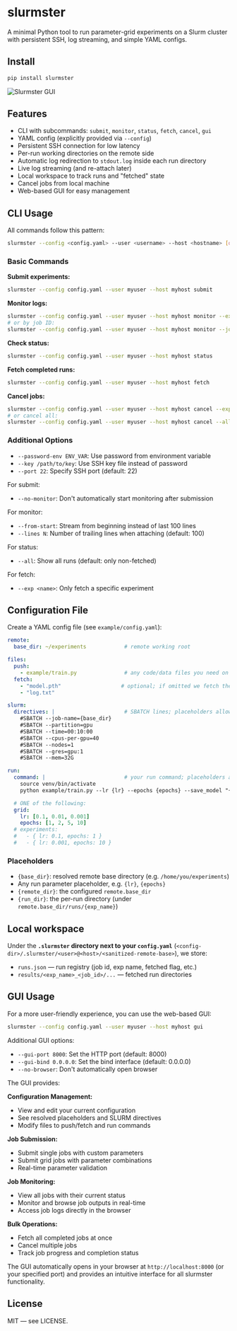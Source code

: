 # slurmster

A minimal Python tool to run parameter-grid experiments on a Slurm cluster with persistent SSH, log streaming, and simple YAML configs.

## Install

```bash
pip install slurmster
```

![Slurmster GUI](images/gui.png)

## Features

- CLI with subcommands: `submit`, `monitor`, `status`, `fetch`, `cancel`, `gui`
- YAML config (explicitly provided via `--config`)
- Persistent SSH connection for low latency
- Per-run working directories on the remote side
- Automatic log redirection to `stdout.log` inside each run directory
- Live log streaming (and re-attach later)
- Local workspace to track runs and "fetched" state
- Cancel jobs from local machine
- Web-based GUI for easy management

## CLI Usage

All commands follow this pattern:

```bash
slurmster --config <config.yaml> --user <username> --host <hostname> [options] <command>
```

### Basic Commands

**Submit experiments:**
```bash
slurmster --config config.yaml --user myuser --host myhost submit
```

**Monitor logs:**
```bash
slurmster --config config.yaml --user myuser --host myhost monitor --exp exp_lr_0.01_epochs_5
# or by job ID:
slurmster --config config.yaml --user myuser --host myhost monitor --job 1234567
```

**Check status:**
```bash
slurmster --config config.yaml --user myuser --host myhost status
```

**Fetch completed runs:**
```bash
slurmster --config config.yaml --user myuser --host myhost fetch
```

**Cancel jobs:**
```bash
slurmster --config config.yaml --user myuser --host myhost cancel --exp exp_lr_0.01_epochs_5
# or cancel all:
slurmster --config config.yaml --user myuser --host myhost cancel --all
```

### Additional Options

- `--password-env ENV_VAR`: Use password from environment variable
- `--key /path/to/key`: Use SSH key file instead of password
- `--port 22`: Specify SSH port (default: 22)

For submit:
- `--no-monitor`: Don't automatically start monitoring after submission

For monitor:
- `--from-start`: Stream from beginning instead of last 100 lines
- `--lines N`: Number of trailing lines when attaching (default: 100)

For status:
- `--all`: Show all runs (default: only non-fetched)

For fetch:
- `--exp <name>`: Only fetch a specific experiment

## Configuration File

Create a YAML config file (see `example/config.yaml`):

```yaml
remote:
  base_dir: ~/experiments            # remote working root

files:
  push:
    - example/train.py               # any code/data files you need on remote
  fetch:
    - "model.pth"                   # optional; if omitted we fetch the entire run dir
    - "log.txt"

slurm:
  directives: |                      # SBATCH lines; placeholders allowed
    #SBATCH --job-name={base_dir}
    #SBATCH --partition=gpu
    #SBATCH --time=00:10:00
    #SBATCH --cpus-per-gpu=40
    #SBATCH --nodes=1
    #SBATCH --gres=gpu:1
    #SBATCH --mem=32G

run:
  command: |                         # your run command; placeholders allowed
    source venv/bin/activate
    python example/train.py --lr {lr} --epochs {epochs} --save_model "{run_dir}/model.pth" --log_file "{run_dir}/log.txt"

  # ONE of the following:
  grid:
    lr: [0.1, 0.01, 0.001]
    epochs: [1, 2, 5, 10]
  # experiments:
  #   - { lr: 0.1, epochs: 1 }
  #   - { lr: 0.001, epochs: 10 }
```

### Placeholders

- `{base_dir}`: resolved remote base directory (e.g. `/home/you/experiments`)
- Any run parameter placeholder, e.g. `{lr}`, `{epochs}`
- `{remote_dir}`: the configured `remote.base_dir`
- `{run_dir}`: the per-run directory (under `remote.base_dir/runs/{exp_name}`)

## Local workspace

Under the **`.slurmster` directory next to your `config.yaml`** (`<config-dir>/.slurmster/<user>@<host>/<sanitized-remote-base>`), we store:
- `runs.json` — run registry (job id, exp name, fetched flag, etc.)
- `results/<exp_name>_<job_id>/...` — fetched run directories

## GUI Usage

For a more user-friendly experience, you can use the web-based GUI:

```bash
slurmster --config config.yaml --user myuser --host myhost gui
```

Additional GUI options:
- `--gui-port 8000`: Set the HTTP port (default: 8000)
- `--gui-bind 0.0.0.0`: Set the bind interface (default: 0.0.0.0)
- `--no-browser`: Don't automatically open browser

The GUI provides:

**Configuration Management:**
- View and edit your current configuration
- See resolved placeholders and SLURM directives
- Modify files to push/fetch and run commands

**Job Submission:**
- Submit single jobs with custom parameters
- Submit grid jobs with parameter combinations
- Real-time parameter validation

**Job Monitoring:**
- View all jobs with their current status
- Monitor and browse job outputs in real-time
- Access job logs directly in the browser

**Bulk Operations:**
- Fetch all completed jobs at once
- Cancel multiple jobs
- Track job progress and completion status

The GUI automatically opens in your browser at `http://localhost:8000` (or your specified port) and provides an intuitive interface for all slurmster functionality.

## License

MIT — see LICENSE.
